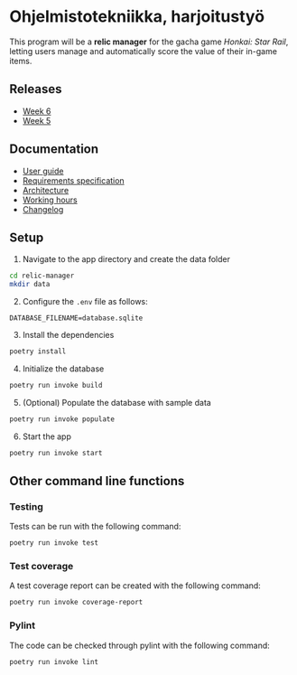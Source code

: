 # Ohjelmistotekniikka, harjoitustyö

This program will be a **relic manager** for the gacha game *Honkai: Star Rail*, letting users manage and automatically score the value of their in-game items.

## Releases

- [Week 6](https://github.com/shdewz/ot-harjoitustyo/releases/tag/viikko6)
- [Week 5](https://github.com/shdewz/ot-harjoitustyo/releases/tag/viikko5)

## Documentation

- [User guide](relic-manager/docs/user-guide.md)
- [Requirements specification](relic-manager/docs/requirements-specification.md)
- [Architecture](relic-manager/docs/architecture.md)
- [Working hours](relic-manager/docs/working-hours.md)
- [Changelog](relic-manager/docs/changelog.md)

## Setup

1. Navigate to the app directory and create the data folder

```bash
cd relic-manager
mkdir data
```

2. Configure the `.env` file as follows:

```env
DATABASE_FILENAME=database.sqlite
```

3. Install the dependencies

```bash
poetry install
```

4. Initialize the database

```bash
poetry run invoke build
```

5. (Optional) Populate the database with sample data

```bash
poetry run invoke populate
```

6. Start the app

```bash
poetry run invoke start
```

## Other command line functions

### Testing

Tests can be run with the following command:

```bash
poetry run invoke test
```

### Test coverage

A test coverage report can be created with the following command:

```bash
poetry run invoke coverage-report
```

### Pylint

The code can be checked through pylint with the following command:

```bash
poetry run invoke lint
```
